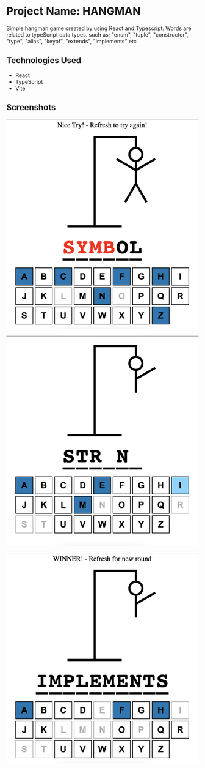 # Project Name: HANGMAN

Simple hangman game created by using React and Typescript.
Words are related to typeScript data types. such as;
"enum", "tuple", "constructor", "type", "alias", "keyof", "extends", "implements" etc

## Technologies Used

- React
- TypeScript
- Vite

## Screenshots

![Screenshot 1](./img/0.png)

![Screenshot 2](./img/1.png)

![Screenshot 3](./img/2.png)
